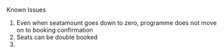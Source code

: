 Known Issues

1. Even when seatamount goes down to zero, programme does not move on to booking confirmation
2. Seats can be double booked
3. 
